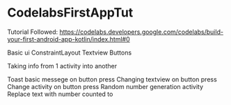 # CodelabsFirstAppTut
Tutorial Followed:
https://codelabs.developers.google.com/codelabs/build-your-first-android-app-kotlin/index.html#0

Basic ui 
ConstraintLayout
Textview
Buttons

Taking info from 1 activity into another

Toast basic messege on button press
Changing textview on button press
Change activity on button press
Random number generation activity
Replace text with number counted to
